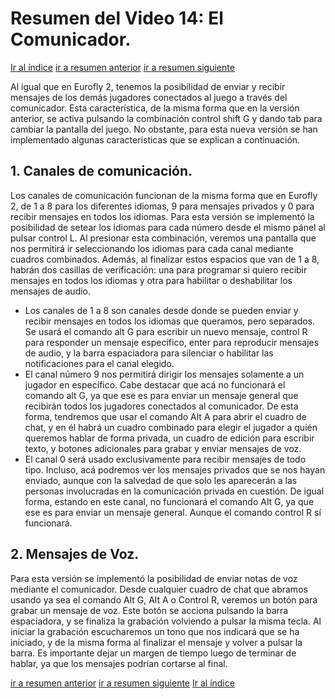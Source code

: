 # Resumen del Video 14: El Comunicador.

[Ir al índice](index.md)
[ir a resumen anterior](video13.md)
[ir a resumen siguiente](video15.md)

Al igual que en Eurofly 2, tenemos la posibilidad de enviar y recibir mensajes de los demás jugadores conectados al juego a través del comunicador. Esta característica, de la misma forma que en la versión anterior, se activa pulsando la combinación control shift G y dando tab para cambiar la pantalla del juego. No obstante, para esta nueva versión se han implementado algunas características que se explican a continuación.

## 1. Canales de comunicación.

Los canales de comunicación funcionan de la misma forma que en Eurofly 2, de 1 a 8 para los diferentes idiomas, 9 para mensajes privados y 0 para recibir mensajes en todos los idiomas. Para esta versión se implementó la posibilidad de setear los idiomas para cada número desde el mismo pánel al pulsar control L. Al presionar esta combinación, veremos una pantalla que nos permitirá ir seleccionando los idiomas para cada canal mediante cuadros combinados. Además, al finalizar estos espacios que van de 1 a 8, habrán dos casillas de verificación: una para programar si quiero recibir mensajes en todos los idiomas y otra para habilitar o deshabilitar los mensajes de audio.

- Los canales de 1 a 8 son canales desde donde se pueden enviar y recibir mensajes en todos los idiomas que queramos, pero separados. Se usará el comando alt G para escribir un nuevo mensaje, control R para responder un mensaje específico, enter para reproducir mensajes de audio, y la barra espaciadora para silenciar o habilitar las notificaciones para el canal elegido.
- El canal número 9 nos permitirá dirigir los mensajes solamente a un jugador en específico. Cabe destacar que acá no funcionará el comando alt G, ya que ese es para enviar un mensaje general que recibirán todos los jugadores conectados al comunicador. De esta forma, tendremos que usar el comando Alt A para abrir el cuadro de chat, y en él habrá un cuadro combinado para elegir el jugador a quién queremos hablar de forma privada, un cuadro de edición para escribir texto, y botones adicionales para grabar y enviar mensajes de voz.
- El canal 0 será usado exclusivamente para recibir mensajes de todo tipo. Incluso, acá podremos ver los mensajes privados que se nos hayan enviado, aunque con la salvedad de que solo les aparecerán a las personas involucradas en la comunicación privada en cuestión. De igual forma, estando en este canal, no funcionará el comando Alt G, ya que ese es para enviar un mensaje general. Aunque el comando control R sí funcionará.

## 2. Mensajes de Voz.

Para esta versión se implementó la posibilidad de enviar notas de voz mediante el comunicador. Desde cualquier cuadro de chat que abramos usando ya sea el comando Alt G, Alt A o Control R, veremos un botón para grabar un mensaje de voz. Este botón se acciona pulsando la barra espaciadora, y se finaliza la grabación volviendo a pulsar la misma tecla. Al iniciar la grabación escucharemos un tono que nos indicará que se ha iniciado, y de la misma forma al finalizar el mensaje y volver a pulsar la barra. Es importante dejar un margen de tiempo luego de terminar de hablar, ya que los mensajes podrían cortarse al final.

[ir a resumen anterior](video13.md)
[ir a resumen siguiente](video15.md)
[Ir al índice](index.md)